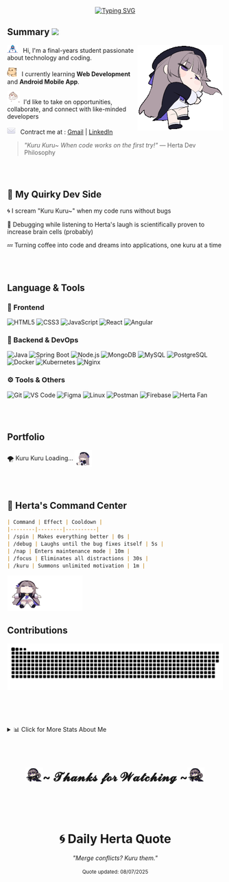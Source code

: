 <!-- Title -->
  <p align="center">
  <a href="https://git.io/typing-svg"><img src="https://readme-typing-svg.herokuapp.com?font=Fira+Code&duration=3000&pause=1500&color=AA00FF&center=true&vCenter=true&width=435&lines=Hello+World+%F0%9F%91%8B%2C+I'm+Lakeserl+;%E2%9C%A8+The+Herta+Dev+%E2%9C%A8;~+Kuru+Kuru+~" alt="Typing SVG" /></a>

</p>

## Summary <img src="https://media.giphy.com/media/mGcNjsfWAjY5AEZNw6/giphy.gif" width="50">

<img align="right" width="200" src="https://github.com/Lakeserl/Lakeserl/blob/main/assets/sleepy-herta.gif" alt="Herta"  />

<img alt="GIF" src="https://github.com/Lakeserl/Lakeserl/blob/main/assets/Developer.gif" width="25" /> &nbsp; Hi, I'm a final-years student passionate about technology and coding.

<img alt="GIF" src="https://github.com/Lakeserl/Lakeserl/blob/main/assets/hyperkitty.gif" width="22" />&nbsp;&nbsp; I currently learning **Web Development** and **Android Mobile App**.

<img alt="GIF" src="https://github.com/Lakeserl/Lakeserl/blob/main/assets/puppy.gif" width="30"/>&nbsp; I'd like to take on opportunities, collaborate, and connect with like-minded developers

<img alt="GIF" src="https://github.com/Lakeserl/Lakeserl/blob/main/assets/mail.gif" width="19"/>&nbsp;&nbsp; Contract me at : [Gmail](mailto:dinhlam18112003@gmail.com) | [LinkedIn](https://www.linkedin.com/in/lâm-vũ-1a8672329/)

> *"Kuru Kuru~ When code works on the first try!"* — Herta Dev Philosophy

<br><br>

## 🧪 My Quirky Dev Side

🌀 I scream "Kuru Kuru~" when my code runs without bugs 

🧠 Debugging while listening to Herta's laugh is scientifically proven to increase brain cells (probably)

💤 Turning coffee into code and dreams into applications, one kuru at a time

<br><br>

## Language & Tools

### 💎 Frontend
<p>
  <img alt="HTML5" src="https://img.shields.io/badge/HTML5-E34F26?style=for-the-badge&logo=html5&logoColor=white" />
  <img alt="CSS3" src="https://img.shields.io/badge/CSS3-1572B6?style=for-the-badge&logo=css3&logoColor=white" />
  <img alt="JavaScript" src="https://img.shields.io/badge/JavaScript-F7DF1E?style=for-the-badge&logo=javascript&logoColor=black" />
  <img alt="React" src="https://img.shields.io/badge/React-20232A?style=for-the-badge&logo=react&logoColor=61DAFB" />
  <img alt="Angular" src="https://img.shields.io/badge/Angular-DD0031?style=for-the-badge&logo=angular&logoColor=white" />
</p>

### 🔮 Backend & DevOps
<p>
  <img alt="Java" src="https://img.shields.io/badge/Java-ED8B00?style=for-the-badge&logo=openjdk&logoColor=white" />
  <img alt="Spring Boot" src="https://img.shields.io/badge/Spring_Boot-6DB33F?style=for-the-badge&logo=spring-boot&logoColor=white" />
  <img alt="Node.js" src="https://img.shields.io/badge/Node.js-43853D?style=for-the-badge&logo=node.js&logoColor=white" />
  <img alt="MongoDB" src="https://img.shields.io/badge/MongoDB-4EA94B?style=for-the-badge&logo=mongodb&logoColor=white" />
  <img alt="MySQL" src="https://img.shields.io/badge/MySQL-00000F?style=for-the-badge&logo=mysql&logoColor=white" />
  <img alt="PostgreSQL" src="https://img.shields.io/badge/PostgreSQL-316192?style=for-the-badge&logo=postgresql&logoColor=white" />
  <img alt="Docker" src="https://img.shields.io/badge/Docker-2496ED?style=for-the-badge&logo=docker&logoColor=white" />
  <img alt="Kubernetes" src="https://img.shields.io/badge/Kubernetes-326CE5?style=for-the-badge&logo=kubernetes&logoColor=white" />
  <img alt="Nginx" src="https://img.shields.io/badge/Nginx-009639?style=for-the-badge&logo=nginx&logoColor=white" />
</p>

### ⚙️ Tools & Others
<p>
  <img alt="Git" src="https://img.shields.io/badge/Git-F05032?style=for-the-badge&logo=git&logoColor=white" />
  <img alt="VS Code" src="https://img.shields.io/badge/Visual_Studio_Code-0078D4?style=for-the-badge&logo=visual%20studio%20code&logoColor=white" />
  <img alt="Figma" src="https://img.shields.io/badge/Figma-F24E1E?style=for-the-badge&logo=figma&logoColor=white" />
  <img alt="Linux" src="https://img.shields.io/badge/Linux-FCC624?style=for-the-badge&logo=linux&logoColor=black" />
  <img alt="Postman" src="https://img.shields.io/badge/Postman-FF6C37?style=for-the-badge&logo=postman&logoColor=white" />
  <img alt="Firebase" src="https://img.shields.io/badge/Firebase-FFCA28?style=for-the-badge&logo=firebase&logoColor=black" />
  <img alt="Herta Fan" src="https://img.shields.io/badge/🌀_Herta_Fan-AA00FF?style=for-the-badge" />
</p>

<br><br>

## Portfolio

🌪️ Kuru Kuru Loading...  <img align="center" width="40" src="https://github.com/Lakeserl/Lakeserl/blob/main/assets/herta.gif"> 


<br><br>

## 🧠 Herta's Command Center

```markdown
| Command | Effect | Cooldown |
|--------|--------|----------|
| /spin | Makes everything better | 0s |
| /debug | Laughs until the bug fixes itself | 5s |
| /nap | Enters maintenance mode | 10m |
| /focus | Eliminates all distractions | 30s |
| /kuru | Summons unlimited motivation | 1m |
```

<img width="35%" src="https://github.com/Lakeserl/Lakeserl/blob/main/assets/lie-around-herta.gif" alt="Herta"  />

<h2>Contributions</h2>

![snake gif](https://github.com/Lakeserl/Lakeserl/blob/output/github-snake-dark.svg)

<br><br><br>


<details>!
<summary>📊 Click for More Stats About Me  </summary>

![Profile Views](https://komarev.com/ghpvc/?username=Lakeserl&color=blueviolet&style=flat-square&label=PROFILE+VIEWS)
  
<div align="center">
  
  <h3>⭐ GitHub Stats</h3>
  <img src="https://github-readme-stats.vercel.app/api?username=Lakeserl&show_icons=true&theme=tokyonight&hide_border=true" />
  <img src="https://github-readme-streak-stats.herokuapp.com/?user=Lakeserl&theme=tokyonight&hide_border=true" />
  
  <h3>💻 Most Used Languages</h3>
  <img src="https://github-readme-stats.vercel.app/api/top-langs/?username=Lakeserl&layout=compact&theme=tokyonight&hide_border=true" />
  
</div>

</details>
<br><br>

<h1 align="center"><img width="40" alt="GIF" src="https://github.com/Lakeserl/Lakeserl/blob/main/assets/kurukuru-herta.gif">~ 𝓣𝓱𝓪𝓷𝓴𝓼 𝓯𝓸𝓻 𝓦𝓪𝓽𝓬𝓱𝓲𝓷𝓰 ~<img width="40" alt="GIF" src="https://github.com/Lakeserl/Lakeserl/blob/main/assets/kurukuru-herta.gif"></h1>

<br><br><br>
<h1 align="center">🌀 Daily Herta Quote</h1>

<!-- HERTA_QUOTE_START -->
<p align="center"><i>"Merge conflicts? Kuru them."</i></p>
<p align="center"><small>Quote updated: 08/07/2025</small></p>
<!-- HERTA_QUOTE_END -->

